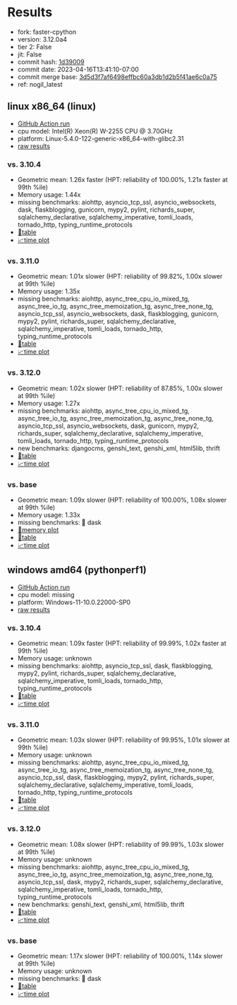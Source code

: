 # Results

- fork: faster-cpython
- version: 3.12.0a4
- tier 2: False
- jit: False
- commit hash: [1d39009](https://github.com/faster%2dcpython/cpython/commit/1d39009)
- commit date: 2023-04-16T13:41:10-07:00
- commit merge base: [3d5d3f7af6498effbc60a3db1d2b5f41ae6c0a75](https://github.com/faster%2dcpython/cpython/commit/3d5d3f7af6498effbc60a3db1d2b5f41ae6c0a75)
- ref: nogil_latest

## linux x86_64 (linux)

- [GitHub Action run](https://github.com/faster-cpython/benchmarking/actions/runs/4744083530)
- cpu model: Intel(R) Xeon(R) W-2255 CPU @ 3.70GHz
- platform: Linux-5.4.0-122-generic-x86_64-with-glibc2.31
- [raw results](bm-20230416-linux-x86_64-faster%252dcpython-nogil_latest-3.12.0a4-1d39009.json)

### vs. 3.10.4

- Geometric mean: 1.26x faster (HPT: reliability of 100.00%, 1.21x faster at 99th %ile)
- Memory usage: 1.44x
- missing benchmarks: aiohttp, asyncio_tcp_ssl, asyncio_websockets, dask, flaskblogging, gunicorn, mypy2, pylint, richards_super, sqlalchemy_declarative, sqlalchemy_imperative, tomli_loads, tornado_http, typing_runtime_protocols
- [📄table](bm-20230416-linux-x86_64-faster%252dcpython-nogil_latest-3.12.0a4-1d39009-vs-3.10.4.md)
- [📈time plot](bm-20230416-linux-x86_64-faster%252dcpython-nogil_latest-3.12.0a4-1d39009-vs-3.10.4.png)

### vs. 3.11.0

- Geometric mean: 1.01x slower (HPT: reliability of 99.82%, 1.00x slower at 99th %ile)
- Memory usage: 1.35x
- missing benchmarks: aiohttp, async_tree_cpu_io_mixed_tg, async_tree_io_tg, async_tree_memoization_tg, async_tree_none_tg, asyncio_tcp_ssl, asyncio_websockets, dask, flaskblogging, gunicorn, mypy2, pylint, richards_super, sqlalchemy_declarative, sqlalchemy_imperative, tomli_loads, tornado_http, typing_runtime_protocols
- [📄table](bm-20230416-linux-x86_64-faster%252dcpython-nogil_latest-3.12.0a4-1d39009-vs-3.11.0.md)
- [📈time plot](bm-20230416-linux-x86_64-faster%252dcpython-nogil_latest-3.12.0a4-1d39009-vs-3.11.0.png)

### vs. 3.12.0

- Geometric mean: 1.02x slower (HPT: reliability of 87.85%, 1.00x slower at 99th %ile)
- Memory usage: 1.27x
- missing benchmarks: aiohttp, async_tree_cpu_io_mixed_tg, async_tree_io_tg, async_tree_memoization_tg, async_tree_none_tg, asyncio_tcp_ssl, asyncio_websockets, dask, gunicorn, mypy2, richards_super, sqlalchemy_declarative, sqlalchemy_imperative, tomli_loads, tornado_http, typing_runtime_protocols
- new benchmarks: djangocms, genshi_text, genshi_xml, html5lib, thrift
- [📄table](bm-20230416-linux-x86_64-faster%252dcpython-nogil_latest-3.12.0a4-1d39009-vs-3.12.0.md)
- [📈time plot](bm-20230416-linux-x86_64-faster%252dcpython-nogil_latest-3.12.0a4-1d39009-vs-3.12.0.png)

### vs. base

- Geometric mean: 1.09x slower (HPT: reliability of 100.00%, 1.08x slower at 99th %ile)
- Memory usage: 1.33x
- missing benchmarks: 🔴 dask
- [🧠memory plot](bm-20230416-linux-x86_64-faster%252dcpython-nogil_latest-3.12.0a4-1d39009-vs-base-mem.png)
- [📄table](bm-20230416-linux-x86_64-faster%252dcpython-nogil_latest-3.12.0a4-1d39009-vs-base.md)
- [📈time plot](bm-20230416-linux-x86_64-faster%252dcpython-nogil_latest-3.12.0a4-1d39009-vs-base.png)

## windows amd64 (pythonperf1)

- [GitHub Action run](https://github.com/faster-cpython/benchmarking/actions/runs/4744088784)
- cpu model: missing
- platform: Windows-11-10.0.22000-SP0
- [raw results](bm-20230416-pythonperf1-amd64-faster%252dcpython-nogil_latest-3.12.0a4-1d39009.json)

### vs. 3.10.4

- Geometric mean: 1.09x faster (HPT: reliability of 99.99%, 1.02x faster at 99th %ile)
- Memory usage: unknown
- missing benchmarks: aiohttp, asyncio_tcp_ssl, dask, flaskblogging, mypy2, pylint, richards_super, sqlalchemy_declarative, sqlalchemy_imperative, tomli_loads, tornado_http, typing_runtime_protocols
- [📄table](bm-20230416-pythonperf1-amd64-faster%252dcpython-nogil_latest-3.12.0a4-1d39009-vs-3.10.4.md)
- [📈time plot](bm-20230416-pythonperf1-amd64-faster%252dcpython-nogil_latest-3.12.0a4-1d39009-vs-3.10.4.png)

### vs. 3.11.0

- Geometric mean: 1.03x slower (HPT: reliability of 99.95%, 1.01x slower at 99th %ile)
- Memory usage: unknown
- missing benchmarks: aiohttp, async_tree_cpu_io_mixed_tg, async_tree_io_tg, async_tree_memoization_tg, async_tree_none_tg, asyncio_tcp_ssl, dask, flaskblogging, mypy2, pylint, richards_super, sqlalchemy_declarative, sqlalchemy_imperative, tomli_loads, tornado_http, typing_runtime_protocols
- [📄table](bm-20230416-pythonperf1-amd64-faster%252dcpython-nogil_latest-3.12.0a4-1d39009-vs-3.11.0.md)
- [📈time plot](bm-20230416-pythonperf1-amd64-faster%252dcpython-nogil_latest-3.12.0a4-1d39009-vs-3.11.0.png)

### vs. 3.12.0

- Geometric mean: 1.08x slower (HPT: reliability of 99.99%, 1.03x slower at 99th %ile)
- Memory usage: unknown
- missing benchmarks: aiohttp, async_tree_cpu_io_mixed_tg, async_tree_io_tg, async_tree_memoization_tg, async_tree_none_tg, asyncio_tcp_ssl, dask, mypy2, richards_super, sqlalchemy_declarative, sqlalchemy_imperative, tomli_loads, tornado_http, typing_runtime_protocols
- new benchmarks: genshi_text, genshi_xml, html5lib, thrift
- [📄table](bm-20230416-pythonperf1-amd64-faster%252dcpython-nogil_latest-3.12.0a4-1d39009-vs-3.12.0.md)
- [📈time plot](bm-20230416-pythonperf1-amd64-faster%252dcpython-nogil_latest-3.12.0a4-1d39009-vs-3.12.0.png)

### vs. base

- Geometric mean: 1.17x slower (HPT: reliability of 100.00%, 1.14x slower at 99th %ile)
- Memory usage: unknown
- missing benchmarks: 🔴 dask
- [📄table](bm-20230416-pythonperf1-amd64-faster%252dcpython-nogil_latest-3.12.0a4-1d39009-vs-base.md)
- [📈time plot](bm-20230416-pythonperf1-amd64-faster%252dcpython-nogil_latest-3.12.0a4-1d39009-vs-base.png)

